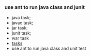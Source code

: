 ### use ant to run java class and junit

- java task;
- javac task;
- jar task;
- junit task;
- war task
- [tasks](https://ant.apache.org/manual/Tasks/)
- use ant to run java class and unit test
